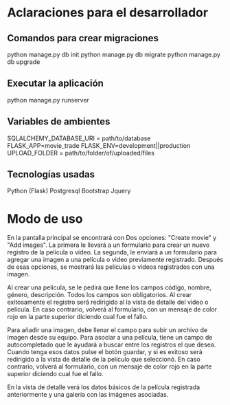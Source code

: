 # Aclaraciones para el desarrollador

## Comandos para crear migraciones
python manage.py db init
python manage.py db migrate
python manage.py db upgrade

## Executar la aplicación
python manage.py runserver

## Variables de ambientes
SQLALCHEMY_DATABASE_URI = path/to/database
FLASK_APP=movie_trade
FLASK_ENV=development||production
UPLOAD_FOLDER = path/to/folder/of/uploaded/files

## Tecnologías usadas
Python (Flask)
Postgresql
Bootstrap
Jquery

# Modo de uso

En la pantalla principal se encontrará con Dos opciones: "Create movie" y "Add images".
La primera le llevará a un formulario para crear un nuevo registro de la película o video.
La segunda, le enviará a un formulario para agregar una imagen a una película o video previamente registrado.
Después de esas opciones, se mostrará las películas o videos registrados con una imagen.

Al crear una película, se le pedirá que llene los campos código, nombre, género, descripción.
Todos los campos son obligatorios.
Al crear exitosamente el registro será redirigido al la vista de detalle del video o película.
En caso contrario, volverá al formulario, con un mensaje de color rojo en la parte superior diciendo cual fue el fallo.

Para añadir una imagen, debe llenar el campo para subir un archivo de imagen desde su equipo.
Para asociar a una película, tiene un campo de autocompletado que le ayudará a buscar entre los registros el que desea.
Cuando tenga esos datos pulse el botón guardar, y si es exitoso será redirigido a la vista de detalle de la películo que seleccionó.
En caso contrario, volverá al formulario, con un mensaje de color rojo en la parte superior diciendo cual fue el fallo.

En la vista de detalle verá los datos básicos de la película registrada anteriormente y una galería con las imágenes asociadas.
